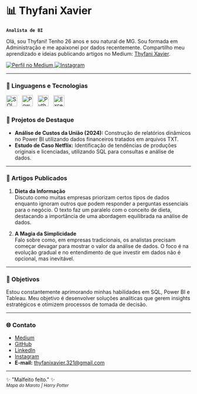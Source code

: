 # 📊 Thyfani Xavier

**`Analista de BI`**

Olá, sou Thyfani! Tenho 26 anos e sou natural de MG. Sou formada em Administração e me apaixonei por dados recentemente. Compartilho meu aprendizado e ideias publicando artigos no Medium: [Thyfani Xavier](http://medium.com/@thyfanixavier.321).

<p align="left">
    <a href="https://medium.com/@thyfanixavier.321">
        <img 
            alt="Perfil no Medium" 
            title="Leia meus artigos no Medium" 
            src="https://custom-icon-badges.demolab.com/badge/Medium-Artigos%20Publicados-blue?style=for-the-badge&logo=medium&logoColor=white&labelColor=black"
        />
    </a>
    <a href="https://www.instagram.com/euthyfani">
        <img 
            alt="Instagram" 
            title="Siga-me no Instagram" 
            src="https://custom-icon-badges.demolab.com/badge/Instagram-Siga%20meu%20perfil-E4405F?style=for-the-badge&logo=instagram&logoColor=white&labelColor=C13584"
        />
    </a>
</p>

---

### 🤖 Linguagens e Tecnologias

<img 
    align="left" 
    alt="SQL" 
    title="SQL"
    width="30px" 
    style="padding-right: 10px;" 
    src="https://cdn.jsdelivr.net/gh/devicons/devicon/icons/mysql/mysql-original.svg" 
/>
<img 
    align="left" 
    alt="Power BI" 
    title="Power BI"
    width="30px" 
    style="padding-right: 10px;" 
    src="https://cdn.jsdelivr.net/npm/simple-icons@v8/icons/powerbi.svg" 
/>
<img 
    align="left" 
    alt="Python" 
    title="Python"
    width="30px" 
    style="padding-right: 10px;" 
    src="https://cdn.jsdelivr.net/gh/devicons/devicon/icons/python/python-original.svg" 
/>
<img 
    align="left" 
    alt="Excel" 
    title="Excel"
    width="30px" 
    style="padding-right: 10px;" 
    src="https://cdn.jsdelivr.net/npm/simple-icons@v8/icons/microsoftexcel.svg" 
/>

<br/>
<br/>

### 📂 Projetos de Destaque

- **Análise de Custos da União (2024):** Construção de relatórios dinâmicos no Power BI utilizando dados financeiros tratados em arquivos TXT.
- **Estudo de Caso Netflix:** Identificação de tendências de produções originais e licenciadas, utilizando SQL para consultas e análise de dados.

---

### 📂 Artigos Publicados

1. **Dieta da Informação**  
   Discuto como muitas empresas priorizam certos tipos de dados enquanto ignoram outros que podem responder a perguntas essenciais para o negócio. O texto faz um paralelo com o conceito de dieta, destacando a importância de uma abordagem equilibrada na análise de dados.

2. **A Magia da Simplicidade**  
   Falo sobre como, em empresas tradicionais, os analistas precisam começar devagar para mostrar o valor da análise de dados. O foco é na evolução gradual e no entendimento de que investir em dados não é opcional, mas inevitável.

---

### 🌟 Objetivos

Estou constantemente aprimorando minhas habilidades em SQL, Power BI e Tableau. Meu objetivo é desenvolver soluções analíticas que gerem insights estratégicos e otimizem processos de tomada de decisão.

---

### 🌐 Contato

- [Medium](http://medium.com/@thyfanixavier.321)
- [GitHub](https://github.com/thyfanixavier)
- [LinkedIn](https://www.linkedin.com/in/thyfanixavier/)
- [Instagram](https://www.instagram.com/euthyfani)
- **E-mail:** thyfanixavier.321@gmail.com

---

✨ "Malfeito feito." ✨  
<sub>*Mapa do Maroto | Harry Potter*</sub>

